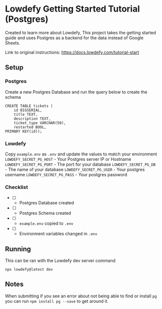 # Lowdefy Getting Started Tutorial (Postgres)

Created to learn more about Lowdefy, This project takes the getting started guide and uses Postgres as a backend for the data instead of Google Sheets.

Link to original instructions: https://docs.lowdefy.com/tutorial-start

## Setup
### Postgres
Create a new Postgres Database and run the query below to create the schema
```
CREATE TABLE tickets (
	id BIGSERIAL,
	title TEXT,
	description TEXT,
	ticket_type VARCHAR(50),
	restarted BOOL,
PRIMARY KEY(id));
```

### Lowdefy
Copy `example.env` as `.env` and update the values to match your environment
`LOWDEFY_SECRET_PG_HOST` - Your Postgres server IP or Hostname
`LOWDEFY_SECRET_PG_PORT` - The port for your database
`LOWDEFY_SECRET_PG_DB` - The name of your database
`LOWDEFY_SECRET_PG_USER` - Your postgres username
`LOWDEFY_SECRET_PG_PASS` - Your postgres password

### Checklist
- [ ] - Postgres Database created
- [ ] - Postgres Schema created
- [ ] - `example.env` copied to `.env`
- [ ] - Environment variables changed in `.env`

## Running
This can be ran with the Lowdefy dev server command
```
npx lowdefy@latest dev
```

## Notes
When submitting if you see an error about not being able to find or install `pg` you can run `npm install pg --save` to get around it.